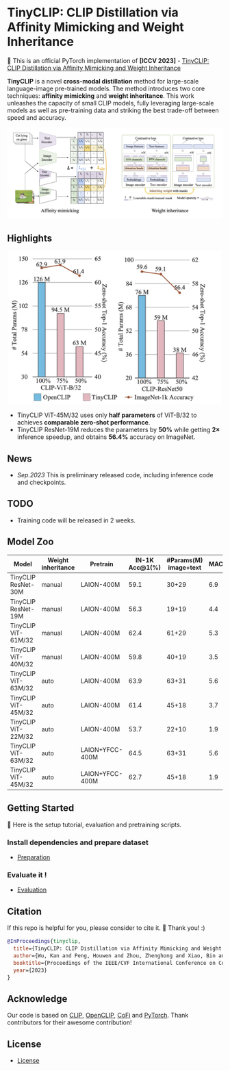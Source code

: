 # TinyCLIP: CLIP Distillation via Affinity Mimicking and Weight Inheritance

:pushpin: This is an official PyTorch implementation of **[ICCV 2023]** - [TinyCLIP: CLIP Distillation via Affinity Mimicking and Weight Inheritance](https://arxiv.org/pdf/2309.12314.pdf)

**TinyCLIP** is a novel **cross-modal distillation** method for large-scale language-image pre-trained models. The method introduces two core techniques: **affinity mimicking** and **weight inheritance**. This work unleashes the capacity of small CLIP models, fully leveraging large-scale models as well as pre-training data and striking the best trade-off between speed and accuracy.

<p align="center">
  <img src="./figure/TinyCLIP.jpg" width="1000">
</p>


## Highlights
<p align="center">
  <img src="./figure/fig1.jpg" width="500">
</p>

* TinyCLIP ViT-45M/32 uses only **half parameters** of ViT-B/32 to achieves **comparable zero-shot performance**.
* TinyCLIP ResNet-19M reduces the parameters by **50\%** while getting **$2\times$** inference speedup, and obtains **56.4\%** accuracy on ImageNet.

## News
* *Sep.2023* This is preliminary released code, including inference code and checkpoints.

## TODO
* Training code will be released in 2 weeks.

## Model Zoo
| Model              | Weight inheritance | Pretrain      | IN-1K Acc@1(%) | #Params(M) image+text | MACs(G) | Throughput(pairs/s) | Link |
|--------------------|--------------------|---------------|-------|-----------------------|---------|---------------------|------|
TinyCLIP ResNet-30M | manual  | LAION-400M    | 59.1  | 30+29    | 6.9 | 1,811 | [Model](https://github.com/zhouzhenghong-gt/tinyclip_ckpt/releases/download/pre/TinyCLIP-ResNet-30M_epoch_6.pt)
TinyCLIP ResNet-19M | manual  | LAION-400M    | 56.3  | 19+19     | 4.4 | 3,024| [Model](https://github.com/zhouzhenghong-gt/tinyclip_ckpt/releases/download/pre/TinyCLIP-ResNet-19M_epoch_12.pt)
TinyCLIP ViT-61M/32 | manual      | LAION-400M   | 62.4  | 61+29    | 5.3 | 3,191|[Model](https://github.com/zhouzhenghong-gt/tinyclip_ckpt/releases/download/pre/TinyCLIP-ViT-61M-32_epoch_6.pt)
TinyCLIP ViT-40M/32   | manual   | LAION-400M   | 59.8  | 40+19     | 3.5 | 4,641|[Model](https://github.com/zhouzhenghong-gt/tinyclip_ckpt/releases/download/pre/TinyCLIP-ViT-40M-32_epoch_16.pt)
TinyCLIP ViT-63M/32 | auto      | LAION-400M   | 63.9  | 63+31    | 5.6 | 2,905|[Model](https://github.com/zhouzhenghong-gt/tinyclip_ckpt/releases/download/pre/TinyCLIP-ViT-63M-32-LAION.pt)
TinyCLIP ViT-45M/32   | auto   | LAION-400M   | 61.4  | 45+18     | 3.7 | 3,682|[Model](https://github.com/zhouzhenghong-gt/tinyclip_ckpt/releases/download/pre/TinyCLIP-ViT-45M-32-LAION.pt)
TinyCLIP ViT-22M/32  | auto    | LAION-400M   | 53.7  | 22+10     | 1.9 | 5,504|[Model](https://github.com/zhouzhenghong-gt/tinyclip_ckpt/releases/download/pre/TinyCLIP-ViT-22M-32-LAION.pt)
TinyCLIP ViT-63M/32 | auto | LAION+YFCC-400M   | 64.5 | 63+31     | 5.6| 2,909 | [Model](https://github.com/zhouzhenghong-gt/tinyclip_ckpt/releases/download/pre/TinyCLIP-ViT-63M-32-LAION-YFCC.pt)
TinyCLIP ViT-45M/32 | auto | LAION+YFCC-400M   | 62.7  | 45+18     | 1.9 | 3,685 | [Model](https://github.com/zhouzhenghong-gt/tinyclip_ckpt/releases/download/pre/TinyCLIP-ViT-45M-32-LAION-YFCC.pt)

## Getting Started
:beginner: Here is the setup tutorial, evaluation and pretraining scripts.

### Install dependencies and prepare dataset
- [Preparation](./docs/PREPARATION.md)

### Evaluate it !
- [Evaluation](./docs/EVALUATION.md)

## Citation
If this repo is helpful for you, please consider to cite it. :mega: Thank you! :)

```bibtex
@InProceedings{tinyclip,
  title={TinyCLIP: CLIP Distillation via Affinity Mimicking and Weight Inheritance},
  author={Wu, Kan and Peng, Houwen and Zhou, Zhenghong and Xiao, Bin and Liu, Mengchen and Yuan, Lu and Xuan, Hong and Valenzuela, Michael and Chen, Xi (Stephen) and Wang, Xinggang and Chao, Hongyang and Hu, Han},
  booktitle={Proceedings of the IEEE/CVF International Conference on Computer Vision (ICCV)},
  year={2023}
}
```

## Acknowledge

Our code is based on [CLIP](https://github.com/openai/CLIP), [OpenCLIP](https://github.com/mlfoundations/open_clip), [CoFi](https://github.com/princeton-nlp/CoFiPruning) and [PyTorch](https://github.com/pytorch/pytorch). Thank contributors for their awesome contribution!

## License
- [License](./LICENSE)
